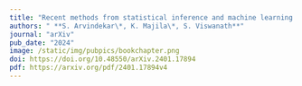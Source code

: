 ```yaml
---
title: "Recent methods from statistical inference and machine learning to improve integrative modeling of macromolecular assemblies"
authors: " **S. Arvindekar\*, K. Majila\*, S. Viswanath**"
journal: "arXiv"
pub_date: "2024"
image: /static/img/pubpics/bookchapter.png
doi: https://doi.org/10.48550/arXiv.2401.17894
pdf: https://arxiv.org/pdf/2401.17894v4
---
```

